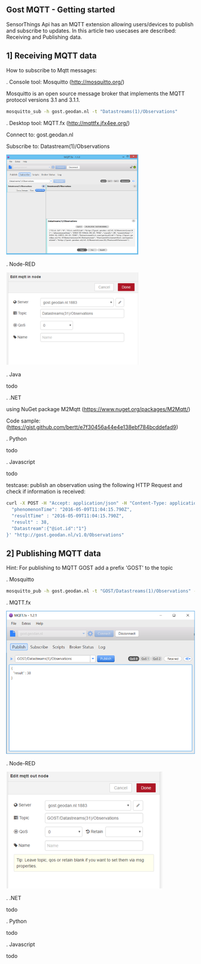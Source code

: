 ## Gost MQTT - Getting started

SensorThings Api has an MQTT extension allowing users/devices to publish and subscribe to updates. In 
this article two usecases are described: Receiving and Publishing data.

## 1] Receiving MQTT data

How to subscribe to Mqtt messages:

. Console tool: Mosquitto (http://mosquitto.org/)

Mosquitto is an open source message broker that implements the MQTT protocol versions 3.1 and 3.1.1. 

```sh
mosquitto_sub -h gost.geodan.nl -t "Datastreams(1)/Observations"
```

. Desktop tool: MQTT.fx (http://mqttfx.jfx4ee.org/)

Connect to: gost.geodan.nl

Subscribe to: Datastream(1)/Observations

<img src="images/gost_mqtt_fx.png" width="353">

. Node-RED

<img src="images/mqtt_in.png" width="353">

. Java

todo

. .NET

using NuGet package M2Mqtt (https://www.nuget.org/packages/M2Mqtt/)

Code sample: (https://gist.github.com/bertt/e7f30456a44e4e138ebf784bcddefad9)

. Python

todo

. Javascript

todo

testcase: publish an observation using the following HTTP Request and check if information is received:

```sh
curl -X POST -H "Accept: application/json" -H "Content-Type: application/json" -d '{
  "phenomenonTime": "2016-05-09T11:04:15.790Z",
  "resultTime" : "2016-05-09T11:04:15.790Z",
  "result" : 38,
  "Datastream":{"@iot.id":"1"}
}' "http://gost.geodan.nl/v1.0/Observations"
```

## 2] Publishing MQTT data

Hint: For publishing to MQTT GOST add a prefix 'GOST' to the topic

. Mosquitto

```sh
mosquitto_pub -h gost.geodan.nl -t "GOST/Datastreams(1)/Observations" -m '{"result" : 38}'
```
. MQTT.fx

<img src="images/mqttfx_pub.png">


. Node-RED

<img src="images/mqtt_out.png">

. .NET

todo 

. Python

todo

. Javascript

todo





